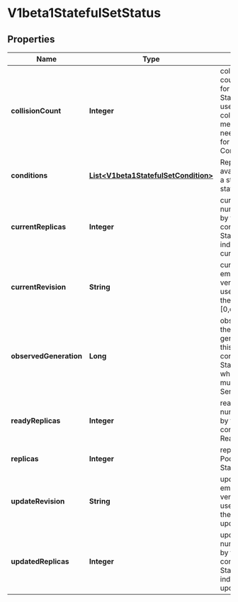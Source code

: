 
# V1beta1StatefulSetStatus

## Properties
Name | Type | Description | Notes
------------ | ------------- | ------------- | -------------
**collisionCount** | **Integer** | collisionCount is the count of hash collisions for the StatefulSet. The StatefulSet controller uses this field as a collision avoidance mechanism when it needs to create the name for the newest ControllerRevision. |  [optional]
**conditions** | [**List&lt;V1beta1StatefulSetCondition&gt;**](V1beta1StatefulSetCondition.md) | Represents the latest available observations of a statefulset&#39;s current state. |  [optional]
**currentReplicas** | **Integer** | currentReplicas is the number of Pods created by the StatefulSet controller from the StatefulSet version indicated by currentRevision. |  [optional]
**currentRevision** | **String** | currentRevision, if not empty, indicates the version of the StatefulSet used to generate Pods in the sequence [0,currentReplicas). |  [optional]
**observedGeneration** | **Long** | observedGeneration is the most recent generation observed for this StatefulSet. It corresponds to the StatefulSet&#39;s generation, which is updated on mutation by the API Server. |  [optional]
**readyReplicas** | **Integer** | readyReplicas is the number of Pods created by the StatefulSet controller that have a Ready Condition. |  [optional]
**replicas** | **Integer** | replicas is the number of Pods created by the StatefulSet controller. | 
**updateRevision** | **String** | updateRevision, if not empty, indicates the version of the StatefulSet used to generate Pods in the sequence [replicas-updatedReplicas,replicas) |  [optional]
**updatedReplicas** | **Integer** | updatedReplicas is the number of Pods created by the StatefulSet controller from the StatefulSet version indicated by updateRevision. |  [optional]



